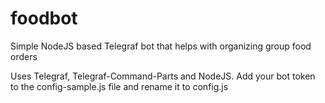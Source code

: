 # foodbot
Simple NodeJS based Telegraf bot that helps with organizing group food orders

Uses Telegraf, Telegraf-Command-Parts and NodeJS. Add your bot token to the config-sample.js file and rename it to config.js
